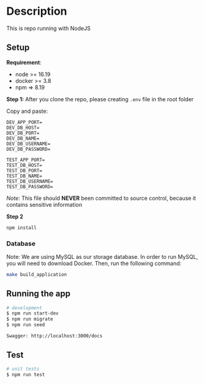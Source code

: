 # Description

This is repo running with NodeJS

## Setup

**Requirement**:

- node >= 16.19
- docker >= 3.8
- npm => 8.19

**Step 1:**
After you clone the repo, please creating `.env` file in the root folder

Copy and paste:
```
DEV_APP_PORT=
DEV_DB_HOST=
DEV_DB_PORT=
DEV_DB_NAME=
DEV_DB_USERNAME=
DEV_DB_PASSWORD=

TEST_APP_PORT=
TEST_DB_HOST=
TEST_DB_PORT=
TEST_DB_NAME=
TEST_DB_USERNAME=
TEST_DB_PASSWORD=
```
*Note*: This file should **NEVER** been committed to source control, because it contains sensitive information

**Step 2**

```bash
npm install
```

<h3>Database</h3>

Note: We are using MySQL as our storage database. In order to run MySQL, you will need to download Docker. Then, run the following command:

```bash
make build_application
```

## Running the app

```bash
# development
$ npm run start-dev
$ npm run migrate
$ npm run seed
```

```Documentation API
Swagger: http://localhost:3000/docs
```

## Test

```bash
# unit tests
$ npm run test

